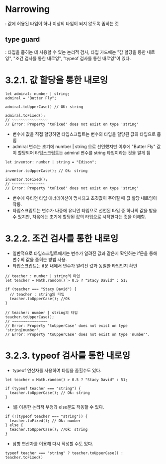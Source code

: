 # Narrowing

: 값에 허용된 타입이 하나 이상의 타입이 되지 않도록 좁히는 것

## type guard

: 타입을 좁히는 데 사용할 수 있는 논리적 검사, 타입 가드에는 "값 할당을 통한 내로잉", "조건 검사를 통한 내로잉", "typeof 검사를 통한 내로잉"이 있다.

# 3.2.1. 값 할당을 통한 내로잉

```
let admiral: number | string;
admiral = "Butter Fly";

admiral.toUpperCase() // OK: string

admiral.toFixed();
// ~~~~~~~~~~~~~~~~
// Error: Property 'toFixed' does not exist on type 'string'
```

- 변수에 값을 직접 할당하면 타입스크립트는 변수의 타입을 할당된 값의 타입으로 좁힘
- admiral 변수는 초기에 number | string 으로 선언했지만 이후에 "Butter Fly" 값이 할당되어 타입스크립트는 admiral 변수를 string 타입이라는 것을 알게 됨

```
let inventor: number | string = "Edison";

inventor.toUpperCase(); // Ok: string

inventor.toFixed();
// ~~~~~~~~~~~~~~~
// Error: Property 'toFixed' does not exist on type 'string'
```

- 변수에 유티언 타입 애너테이션이 명시되고 초깃값이 주어질 때 값 할당 내로잉이 작동.
- 타입스크립트는 변수가 나중에 유니언 타입으로 선언된 타입 중 하나의 값을 받을 수 있지만, 처음에는 초기에 할당된 값의 타입으로 시작한다는 것을 이해함.

# 3.2.2. 조건 검사를 통한 내로잉

- 일반적으로 타입스크립트에서는 변수가 알려진 값과 같은지 확인하는 if문을 통해 변수의 값을 좁히는 방법 사용.
- 타입스크립트는 if문 내에서 변수가 알려진 값과 동일한 타입인지 확인

```
// teacher : number | string의 타입
let teacher = Math.random() > 0.5 ? "Stacy David" : 51;

if (teacher === "Stacy David") {
  // teacher : string의 타입
  teacher.toUpperCase(); //Ok
}

// teacher: number | string의 타입
teacher.toUpperCase();
// ~~~~~~~~~~~~~~~~
// Error: Property 'toUpperCase' does not exist on type 'string|number'.
// Error: Property 'toUpperCase' does not exist on type 'number'.
```

# 3.2.3. typeof 검사를 통한 내로잉

- typeof 연산자를 사용하여 타입을 좁힐수도 있다.

```
let teacher = Math.random() > 0.5 ? "Stacy David" : 51;

if (typeof teacher === "string") {
  teacher.toUpperCase(); // Ok: string
}
```

- !를 이용한 논리적 부정과 else문도 작동할 수 있다.

```
if (!(typeof teacher === "string")) {
  teacher.toFixed(); // Ok: number
} else {
  teacher.toUpperCase(); //Ok: string
}
```

- 삼항 연산자를 이용해 다시 작성할 수도 있다.

```
typeof teacher === "string" ? teacher.toUpperCase() : teacher.toFixed()
```
